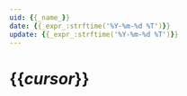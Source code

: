 ```yaml
---
uid: {{_name_}}
date: {{_expr_:strftime('%Y-%m-%d %T')}}
update: {{_expr_:strftime('%Y-%m-%d %T')}}
---
```


# {{_cursor_}}


